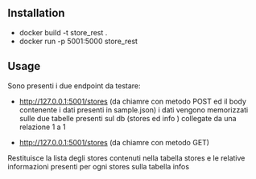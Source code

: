 

## Installation
- docker build -t store_rest .
- docker run -p 5001:5000 store_rest


## Usage
Sono presenti i due endpoint da testare:

  - http://127.0.0.1:5001/stores  (da chiamre con metodo POST ed il body contenente i dati presenti in  sample.json) 
 i dati vengono memorizzati sulle due tabelle presenti sul db  (stores ed info ) collegate da una relazione 1 a 1



  - http://127.0.0.1:5001/stores (da chiamre con metodo GET)
 
 Restituisce la lista degli stores contenuti nella tabella stores e le relative informazioni presenti per ogni stores sulla tabella infos






